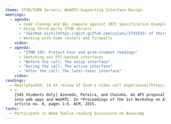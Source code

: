 ```yaml
---
theme: STUN/TURN Servers; WebRTC-Supporting Interface Design
meetings:
  - agenda:
      - Code cleanup and QA; compare against [RTC Specification Example](https://w3c.github.io/webrtc-pc/#example-18)
      - Using third-party STUN servers
      - "[GitHub Gist](https://gist.github.com/zziuni/3741933) of third-party STUN servers"
      - Working with home routers and firewalls
    video:
  - agenda:
      - "ITMD 545: Project Four and grad-student readings"
      - Sketching out RTC-backed interfaces
      - "Before the call: The setup interface"
      - "During the call: The active interface"
      - "After the call: The later-tater interface"
    video:
readings:
  - ReallyGoodUX, [A UX review of Zoom's video call experience](https://www.reallygoodux.io/blog/zoom-video-call-ux-review)
  - >
    [545 Students Only] Azevedo, Pereira, and Chainho. An API proposal for integrating sensor data
    into web apps and WebRTC. In *Proceedings of the 1st Workshop on All-Web Real-Time Systems*,
    article no. 8, pages 1–5. ACM, 2015.
tasks:
  - Participate in Week Twelve reading discussion on Basecamp
---
```

